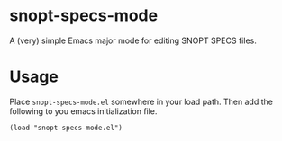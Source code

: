 # snopt-specs-mode
A (very) simple Emacs major mode for editing SNOPT SPECS files.
# Usage
Place `snopt-specs-mode.el` somewhere in your load path. Then add the following to you emacs initialization file.
```elisp
(load "snopt-specs-mode.el")
```
